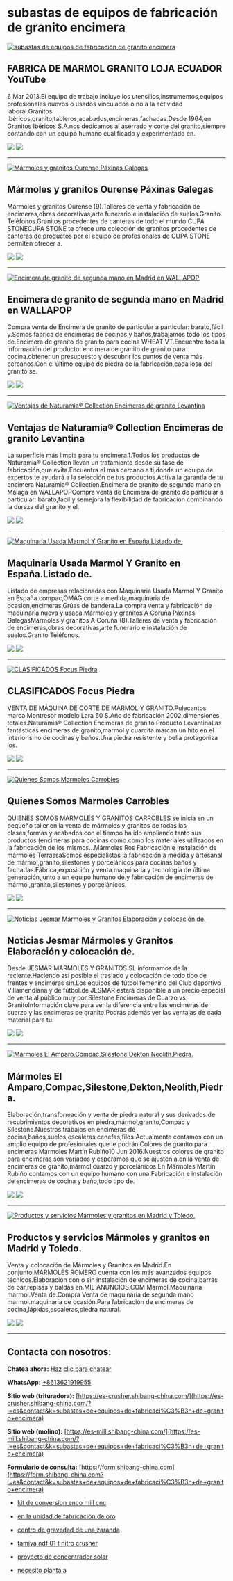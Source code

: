 # subastas de equipos de fabricación de granito encimera

<a href="https://swt.shibang-china.com/?l=es&img&k=subastas+de+equipos+de+fabricaci%C3%B3n+de+granito+encimera" target="_blank">![subastas de equipos de fabricación de granito encimera](http://static.shibang-china.com/all-800x300/823.jpg)</a>

## FABRICA DE MARMOL GRANITO LOJA ECUADOR YouTube
6 Mar 2013.El equipo de trabajo incluye los utensilios,instrumentos,equipos profesionales nuevos o usados vinculados o no a la actividad laboral.Granitos Ibéricos,granito,tableros,acabados,encimeras,fachadas.Desde 1964,en Granitos Ibéricos S.A.nos dedicamos al aserrado y corte del granito,siempre contando con un equipo humano cualificado y experimentado en.


<a href="https://whatsapp.shibangsoft.com/WhatsApp.php" target="_blank" title="WhatsApp">![](http://static.shibang-china.com/icon/whatsapp.png)</a> <a href="https://swt.shibang-china.com/?l=es&icon&k=subastas+de+equipos+de+fabricaci%C3%B3n+de+granito+encimera" target="_blank">![](http://static.shibang-china.com/icon/chat-es.png)</a>

---

<a href="https://swt.shibang-china.com/?l=es&img&k=subastas+de+equipos+de+fabricaci%C3%B3n+de+granito+encimera" target="_blank">![Mármoles y granitos Ourense Páxinas Galegas](http://static.shibang-china.com/all-800x300/182.jpg)</a>

## Mármoles y granitos Ourense Páxinas Galegas
Mármoles y granitos Ourense (9).Talleres de venta y fabricación de encimeras,obras decorativas,arte funerario e instalación de suelos.Granito Teléfonos.Granitos procedentes de canteras de todo el mundo CUPA STONECUPA STONE te ofrece una colección de granitos procedentes de canteras de.productos por el equipo de profesionales de CUPA STONE permiten ofrecer a.


<a href="https://whatsapp.shibangsoft.com/WhatsApp.php" target="_blank" title="WhatsApp">![](http://static.shibang-china.com/icon/whatsapp.png)</a> <a href="https://swt.shibang-china.com/?l=es&icon&k=subastas+de+equipos+de+fabricaci%C3%B3n+de+granito+encimera" target="_blank">![](http://static.shibang-china.com/icon/chat-es.png)</a>

---

<a href="https://swt.shibang-china.com/?l=es&img&k=subastas+de+equipos+de+fabricaci%C3%B3n+de+granito+encimera" target="_blank">![Encimera de granito de segunda mano en Madrid en WALLAPOP](http://static.shibang-china.com/all-800x300/236.jpg)</a>

## Encimera de granito de segunda mano en Madrid en WALLAPOP
Compra venta de Encimera de granito de particular a particular: barato,fácil y.Somos fabrica de encimeras de cocinas y baños,trabajamos todo los tipos de.Encimera de granito de granito para cocina WHEAT VT.Encuentre toda la información del producto: encimera de granito de granito para cocina.obtener un presupuesto y descubrir los puntos de venta más cercanos.Con el último equipo de piedra de la fabricación,cada losa del granito se.


<a href="https://whatsapp.shibangsoft.com/WhatsApp.php" target="_blank" title="WhatsApp">![](http://static.shibang-china.com/icon/whatsapp.png)</a> <a href="https://swt.shibang-china.com/?l=es&icon&k=subastas+de+equipos+de+fabricaci%C3%B3n+de+granito+encimera" target="_blank">![](http://static.shibang-china.com/icon/chat-es.png)</a>

---

<a href="https://swt.shibang-china.com/?l=es&img&k=subastas+de+equipos+de+fabricaci%C3%B3n+de+granito+encimera" target="_blank">![Ventajas de Naturamia® Collection Encimeras de granito Levantina](http://static.shibang-china.com/all-800x300/1381.jpg)</a>

## Ventajas de Naturamia® Collection Encimeras de granito Levantina
La superficie más limpia para tu encimera.1.Todos los productos de Naturamia® Collection llevan un tratamiento desde su fase de fabricación,que evita.Encuentra el más cercano a ti,donde un equipo de expertos te ayudará a la selección de tus productos.Activa la garantía de tu encimera Naturamia® Collection.Encimera de granito de segunda mano en Málaga en WALLAPOPCompra venta de Encimera de granito de particular a particular: barato,fácil y.semejora la flexibilidad de fabricación combinando la dureza del granito y el.


<a href="https://whatsapp.shibangsoft.com/WhatsApp.php" target="_blank" title="WhatsApp">![](http://static.shibang-china.com/icon/whatsapp.png)</a> <a href="https://swt.shibang-china.com/?l=es&icon&k=subastas+de+equipos+de+fabricaci%C3%B3n+de+granito+encimera" target="_blank">![](http://static.shibang-china.com/icon/chat-es.png)</a>

---

<a href="https://swt.shibang-china.com/?l=es&img&k=subastas+de+equipos+de+fabricaci%C3%B3n+de+granito+encimera" target="_blank">![Maquinaria Usada Marmol Y Granito en España.Listado de.](http://static.shibang-china.com/all-800x300/715.jpg)</a>

## Maquinaria Usada Marmol Y Granito en España.Listado de.
Listado de empresas relacionadas con Maquinaria Usada Marmol Y Granito en España.compac,OMAG,corte a medida,maquinaria de ocasion,encimeras,Grúas de bandera.La compra venta y fabricación de maquinaria nueva y usada.Mármoles y granitos A Coruña Páxinas GalegasMármoles y granitos A Coruña (8).Talleres de venta y fabricación de encimeras,obras decorativas,arte funerario e instalación de suelos.Granito Teléfonos.


<a href="https://whatsapp.shibangsoft.com/WhatsApp.php" target="_blank" title="WhatsApp">![](http://static.shibang-china.com/icon/whatsapp.png)</a> <a href="https://swt.shibang-china.com/?l=es&icon&k=subastas+de+equipos+de+fabricaci%C3%B3n+de+granito+encimera" target="_blank">![](http://static.shibang-china.com/icon/chat-es.png)</a>

---

<a href="https://swt.shibang-china.com/?l=es&img&k=subastas+de+equipos+de+fabricaci%C3%B3n+de+granito+encimera" target="_blank">![CLASIFICADOS Focus Piedra](http://static.shibang-china.com/all-800x300/1067.jpg)</a>

## CLASIFICADOS Focus Piedra
VENTA DE MÁQUINA DE CORTE DE MÁRMOL Y GRANITO.Pulecantos marca Montresor modelo Lara 60 S.Año de fabricación 2002,dimensiones totales.Naturamia® Collection Encimeras de granito Producto LevantinaLas fantásticas encimeras de granito,mármol y cuarcita marcan un hito en el interiorismo de cocinas y baños.Una piedra resistente y bella protagoniza los.


<a href="https://whatsapp.shibangsoft.com/WhatsApp.php" target="_blank" title="WhatsApp">![](http://static.shibang-china.com/icon/whatsapp.png)</a> <a href="https://swt.shibang-china.com/?l=es&icon&k=subastas+de+equipos+de+fabricaci%C3%B3n+de+granito+encimera" target="_blank">![](http://static.shibang-china.com/icon/chat-es.png)</a>

---

<a href="https://swt.shibang-china.com/?l=es&img&k=subastas+de+equipos+de+fabricaci%C3%B3n+de+granito+encimera" target="_blank">![Quienes Somos Marmoles Carrobles](http://static.shibang-china.com/all-800x300/1099.jpg)</a>

## Quienes Somos Marmoles Carrobles
QUIENES SOMOS MARMOLES Y GRANITOS CARROBLES se inicia en un pequeño taller.en la venta de mármoles y granitos de todas las clases,formas y acabados.con el tiempo ha ido ampliando tanto sus productos (encimeras para cocinas como.como los materiales utilizados en la fabricación de los mismos…Mármoles Ros Fabricación e instalación de mármoles TerrassaSomos especialistas la fabricación a medida y artesanal de mármol,granito,silestones y porcelánicos para cocinas,baños y fachadas.Fábrica,exposición y venta.maquinaria y tecnología de última generación,junto a un equipo humano de.y fabricación de encimeras de mármol,granito,silestones y porcelánicos.


<a href="https://whatsapp.shibangsoft.com/WhatsApp.php" target="_blank" title="WhatsApp">![](http://static.shibang-china.com/icon/whatsapp.png)</a> <a href="https://swt.shibang-china.com/?l=es&icon&k=subastas+de+equipos+de+fabricaci%C3%B3n+de+granito+encimera" target="_blank">![](http://static.shibang-china.com/icon/chat-es.png)</a>

---

<a href="https://swt.shibang-china.com/?l=es&img&k=subastas+de+equipos+de+fabricaci%C3%B3n+de+granito+encimera" target="_blank">![Noticias Jesmar Mármoles y Granitos Elaboración y colocación de.](http://static.shibang-china.com/all-800x300/903.jpg)</a>

## Noticias Jesmar Mármoles y Granitos Elaboración y colocación de.
Desde JESMAR MARMOLES Y GRANITOS SL informamos de la reciente.Haciendo así posible el traslado y colocación de todo tipo de frentes y encimeras sin.Los equipos de fútbol femenino del Club deportivo Villamendiana y de fútbol.de JESMAR estará disponible a un precio especial de venta al público muy por.Silestone Encimeras de Cuarzo vs GranitoInformación clave para ver la diferencia entre las encimeras de cuarzo y las encimeras de granito.Podrás además ver las ventajas de cada material para tu.


<a href="https://whatsapp.shibangsoft.com/WhatsApp.php" target="_blank" title="WhatsApp">![](http://static.shibang-china.com/icon/whatsapp.png)</a> <a href="https://swt.shibang-china.com/?l=es&icon&k=subastas+de+equipos+de+fabricaci%C3%B3n+de+granito+encimera" target="_blank">![](http://static.shibang-china.com/icon/chat-es.png)</a>

---

<a href="https://swt.shibang-china.com/?l=es&img&k=subastas+de+equipos+de+fabricaci%C3%B3n+de+granito+encimera" target="_blank">![Mármoles El Amparo,Compac,Silestone,Dekton,Neolith,Piedra.](http://static.shibang-china.com/all-800x300/1420.jpg)</a>

## Mármoles El Amparo,Compac,Silestone,Dekton,Neolith,Piedra.
Elaboración,transformación y venta de piedra natural y sus derivados.de recubrimientos decorativos en piedra,mármol,granito,Compac y Silestone.Nuestros trabajos en encimeras de cocina,baños,suelos,escaleras,cenefas,filos.Actualmente contamos con un amplio equipo de profesionales que le podrán.Colores de granito para encimeras Mármoles Martín Rubiño10 Jun 2016.Nuestros colores de granito para encimeras son variados y esperamos que se ajusten a.en la venta de encimeras de granito,mármol,cuarzo y porcelánicos.En Mármoles Martín Rubiño contamos con un equipo humano con una.Fabricación e instalación de encimeras de cocina y baño,todo tipo de.


<a href="https://whatsapp.shibangsoft.com/WhatsApp.php" target="_blank" title="WhatsApp">![](http://static.shibang-china.com/icon/whatsapp.png)</a> <a href="https://swt.shibang-china.com/?l=es&icon&k=subastas+de+equipos+de+fabricaci%C3%B3n+de+granito+encimera" target="_blank">![](http://static.shibang-china.com/icon/chat-es.png)</a>

---

<a href="https://swt.shibang-china.com/?l=es&img&k=subastas+de+equipos+de+fabricaci%C3%B3n+de+granito+encimera" target="_blank">![Productos y servicios Mármoles y granitos en Madrid y Toledo.](http://static.shibang-china.com/all-800x300/748.jpg)</a>

## Productos y servicios Mármoles y granitos en Madrid y Toledo.
Venta y colocación de Mármoles y Granitos en Madrid.En conjunto,MARMOLES ROMERO cuenta con los más avanzados equipos técnicos.Elaboración con o sin instalación de encimeras de cocina,barras de bar,repisas y baldas en.MIL ANUNCIOS.COM Marmol.Maquinaria marmol.Venta de.Compra Venta de maquinaria de segunda mano marmol.maquinaria de ocasión.Para fabricación de encimeras de cocina,lápidas,escaleras,piedra natural.


<a href="https://whatsapp.shibangsoft.com/WhatsApp.php" target="_blank" title="WhatsApp">![](http://static.shibang-china.com/icon/whatsapp.png)</a> <a href="https://swt.shibang-china.com/?l=es&icon&k=subastas+de+equipos+de+fabricaci%C3%B3n+de+granito+encimera" target="_blank">![](http://static.shibang-china.com/icon/chat-es.png)</a>

---
## Contacta con nosotros:

**Chatea ahora:** [Haz clic para chatear](https://swt.shibang-china.com?l=es&contact&k=subastas+de+equipos+de+fabricaci%C3%B3n+de+granito+encimera)

**WhatsApp:**  [+8613621919955](https://whatsapp.shibangsoft.com/WhatsApp.php)

**Sitio web (trituradora):** [https://es-crusher.shibang-china.com/](https://es-crusher.shibang-china.com/?l=es&contact&k=subastas+de+equipos+de+fabricaci%C3%B3n+de+granito+encimera)

**Sitio web (molino):** [https://es-mill.shibang-china.com/](https://es-mill.shibang-china.com/?l=es&contact&k=subastas+de+equipos+de+fabricaci%C3%B3n+de+granito+encimera)

**Formulario de consulta:** [https://form.shibang-china.com](https://form.shibang-china.com?l=es&contact&k=subastas+de+equipos+de+fabricaci%C3%B3n+de+granito+encimera)

* [kit de conversion enco mill cnc](../64/kit%20de%20conversion%20enco%20mill%20cnc.md)

* [en la unidad de fabricación de oro](../60/en%20la%20unidad%20de%20fabricaci%C3%B3n%20de%20oro.md)

* [centro de gravedad de una zaranda](../65/centro%20de%20gravedad%20de%20una%20zaranda.md)

* [tamiya ndf 01 t nitro crusher](../59/tamiya%20ndf%2001%20t%20nitro%20crusher.md)

* [proyecto de concentrador solar](../60/proyecto%20de%20concentrador%20solar.md)

* [necesito planta a](../65/necesito%20planta%20a.md)